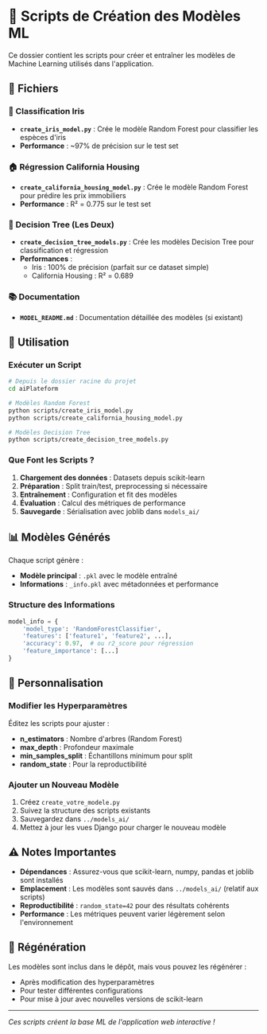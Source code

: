 # 🧠 Scripts de Création des Modèles ML

Ce dossier contient les scripts pour créer et entraîner les modèles de Machine Learning utilisés dans l'application.

## 📁 Fichiers

### 🌸 Classification Iris
- **`create_iris_model.py`** : Crée le modèle Random Forest pour classifier les espèces d'iris
- **Performance** : ~97% de précision sur le test set

### 🏠 Régression California Housing  
- **`create_california_housing_model.py`** : Crée le modèle Random Forest pour prédire les prix immobiliers
- **Performance** : R² = 0.775 sur le test set

### 🌳 Decision Tree (Les Deux)
- **`create_decision_tree_models.py`** : Crée les modèles Decision Tree pour classification et régression
- **Performances** :
  - Iris : 100% de précision (parfait sur ce dataset simple)
  - California Housing : R² = 0.689

### 📚 Documentation
- **`MODEL_README.md`** : Documentation détaillée des modèles (si existant)

## 🚀 Utilisation

### Exécuter un Script
```bash
# Depuis le dossier racine du projet
cd aiPlateform

# Modèles Random Forest
python scripts/create_iris_model.py
python scripts/create_california_housing_model.py

# Modèles Decision Tree
python scripts/create_decision_tree_models.py
```

### Que Font les Scripts ?
1. **Chargement des données** : Datasets depuis scikit-learn
2. **Préparation** : Split train/test, preprocessing si nécessaire
3. **Entraînement** : Configuration et fit des modèles
4. **Évaluation** : Calcul des métriques de performance
5. **Sauvegarde** : Sérialisation avec joblib dans `models_ai/`

## 📊 Modèles Générés

Chaque script génère :
- **Modèle principal** : `.pkl` avec le modèle entraîné
- **Informations** : `_info.pkl` avec métadonnées et performance

### Structure des Informations
```python
model_info = {
    'model_type': 'RandomForestClassifier',
    'features': ['feature1', 'feature2', ...],
    'accuracy': 0.97,  # ou r2_score pour régression
    'feature_importance': [...]
}
```

## 🔧 Personnalisation

### Modifier les Hyperparamètres
Éditez les scripts pour ajuster :
- **n_estimators** : Nombre d'arbres (Random Forest)
- **max_depth** : Profondeur maximale
- **min_samples_split** : Échantillons minimum pour split
- **random_state** : Pour la reproductibilité

### Ajouter un Nouveau Modèle
1. Créez `create_votre_modele.py`
2. Suivez la structure des scripts existants
3. Sauvegardez dans `../models_ai/`
4. Mettez à jour les vues Django pour charger le nouveau modèle

## ⚠️ Notes Importantes

- **Dépendances** : Assurez-vous que scikit-learn, numpy, pandas et joblib sont installés
- **Emplacement** : Les modèles sont sauvés dans `../models_ai/` (relatif aux scripts)
- **Reproductibilité** : `random_state=42` pour des résultats cohérents
- **Performance** : Les métriques peuvent varier légèrement selon l'environnement

## 🔄 Régénération

Les modèles sont inclus dans le dépôt, mais vous pouvez les régénérer :
- Après modification des hyperparamètres
- Pour tester différentes configurations
- Pour mise à jour avec nouvelles versions de scikit-learn

---

*Ces scripts créent la base ML de l'application web interactive !*
